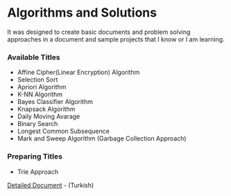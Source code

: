 # Algorithms and Solutions

It was designed to create basic documents and problem solving approaches in a document and sample projects that I know or I am learning.

### Available Titles

* Affine Cipher(Linear Encryption) Algorithm
* Selection Sort
* Apriori Algorithm
* K-NN Algorithm
* Bayes Classifier Algorithm
* Knapsack Algorithm
* Daily Moving Avarage
* Binary Search
* Longest Common Subsequence
* Mark and Sweep Algorithm (Garbage Collection Approach)

### Preparing Titles

* Trie Approach

[Detailed Document](https://yusufcakal.gitbooks.io/algoritmalar-ve-yaklasimlar/content/) - (Turkish)
